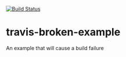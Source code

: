[![Build Status](https://travis-ci.org/KevinBrogan/travis-broken-example.svg?branch=master)](https://travis-ci.org/KevinBrogan/travis-broken-example)

# travis-broken-example

An example that will cause a build failure
